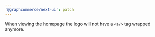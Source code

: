 ```yaml
---
'@graphcommerce/next-ui': patch
---
```


When viewing the homepage the logo will not have a `<a/>` tag wrapped anymore.
